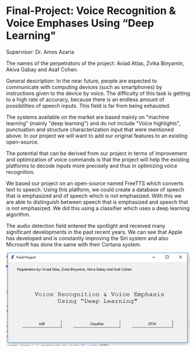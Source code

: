 # Final-Project: Voice Recognition & Voice Emphases Using “Deep Learning"
 
Supervisor: Dr. Amos Azaria
 
The names of the perpetrators of the project: Aviad Atlas, Zvika Binyamin, Akiva Gabay and Asaf Cohen.
 
General description:
In the near future, people are expected to communicate with computing devices (such as smartphones) by instructions given to the device by voice. The difficulty of this task is getting to a high rate of accuracy, because there is an endless amount of possibilities of speech inputs. This field is far from being exhausted.

The systems available on the market are based mainly on "machine learning" (mainly "deep learning") and do not include "Voice highlights", punctuation and structure characterization input that were mentioned above. In our project we will want to add our original features to an existing open-source.

The potential that can be derived from our project in terms of improvement and optimization of voice commands is that the project will help the existing platforms to decode inputs more precisely and thus in optimizing voice recognition.
 
We based our project on an open-source named FreeTTS which converts text to speech. Using this platform, we could create a database of speech that is emphasized and of speech which is not emphasized. With this we are able to distinguish between speech that is emphasized and speech that is not emphasized. We did this using a classifier which uses a deep learning algorithm.

The audio detection field entered the spotlight and received many significant developments in the past recent years. We can see that Apple has developed and is constantly improving the Siri system and also Microsoft has done the same with their Cortana system.

<p align="center">
  <img src="https://github.com/zvibinyamin/Final-Project/blob/master/pictures/MainGui.png?raw=true" width="600"/>
</p>
